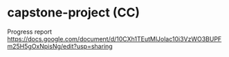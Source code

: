 # capstone-project (CC)

Progress report 
https://docs.google.com/document/d/10CXh1TEutMlJolac10i3VzWO3BUPFm25H5gOxNpisNg/edit?usp=sharing
